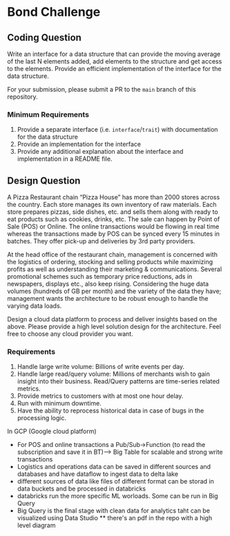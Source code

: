 # Bond Challenge

## Coding Question

Write an interface for a data structure that can provide the moving average of the last N elements added, add elements to the structure and get access to the elements. Provide an efficient implementation of the interface for the data structure.

For your submission, please submit a PR to the `main` branch of this repository. 

### Minimum Requirements

1. Provide a separate interface (i.e. `interface`/`trait`) with documentation for the data structure
2. Provide an implementation for the interface
3. Provide any additional explanation about the interface and implementation in a README file.

## Design Question

A Pizza Restaurant chain “Pizza House” has more than 2000 stores across the country. Each store manages its own inventory of raw materials. Each store prepares pizzas, side dishes, etc. and sells them along with ready to eat products such as cookies, drinks, etc. The sale can happen by Point of Sale (POS) or Online. The online transactions would be flowing in real time whereas the transactions made by POS can be synced every 15 minutes in batches. They offer pick-up and deliveries by 3rd party providers. 

At the head office of the restaurant chain, management is concerned with the logistics of ordering, stocking and selling products while maximizing profits as well as understanding their marketing & communications. Several promotional schemes such as temporary price reductions, ads in newspapers, displays etc., also keep rising. Considering the huge data volumes (hundreds of GB per month) and the variety of the data they have; management wants the architecture to be robust enough to handle the varying data loads. 

Design a cloud data platform to process and deliver insights based on the above. Please provide a high level solution design for the architecture. Feel free to choose any cloud provider you want.

### Requirements

1. Handle large write volume: Billions of write events per day.
2. Handle large read/query volume: Millions of merchants wish to gain insight into their business. Read/Query patterns are time-series related metrics.
3. Provide metrics to customers with at most one hour delay.
4. Run with minimum downtime.
5. Have the ability to reprocess historical data in case of bugs in the processing logic.

In GCP (Google cloud platform)

- For POS and online transactions a Pub/Sub->Function (to read the subscription and save it in BT)--> Big Table for scalable and strong write transactions
- Logistics and operations data can be saved in different sources and databases and have dataflow to ingest data to delta lake
- different sources of data like files of different format can be storad in data buckets and be processed in databricks
- databricks run the more specific ML worloads. Some can be run in Big Query
- Big Query is the final stage with clean data for analytics taht can be visualized using Data Studio
** there's an pdf in the repo with a high level diagram
